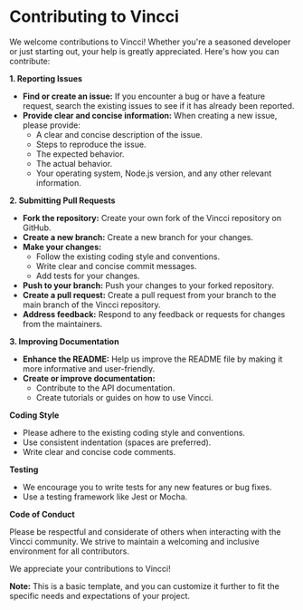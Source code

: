 # Contributing to Vincci

We welcome contributions to Vincci! Whether you're a seasoned developer or just starting out, your help is greatly appreciated. Here's how you can contribute:

**1. Reporting Issues**

- **Find or create an issue:** If you encounter a bug or have a feature request, search the existing issues to see if it has already been reported.
- **Provide clear and concise information:** When creating a new issue, please provide:
  - A clear and concise description of the issue.
  - Steps to reproduce the issue.
  - The expected behavior.
  - The actual behavior.
  - Your operating system, Node.js version, and any other relevant information.

**2. Submitting Pull Requests**

- **Fork the repository:** Create your own fork of the Vincci repository on GitHub.
- **Create a new branch:** Create a new branch for your changes.
- **Make your changes:**
  - Follow the existing coding style and conventions.
  - Write clear and concise commit messages.
  - Add tests for your changes.
- **Push to your branch:** Push your changes to your forked repository.
- **Create a pull request:** Create a pull request from your branch to the main branch of the Vincci repository.
- **Address feedback:** Respond to any feedback or requests for changes from the maintainers.

**3. Improving Documentation**

- **Enhance the README:** Help us improve the README file by making it more informative and user-friendly.
- **Create or improve documentation:**
  - Contribute to the API documentation.
  - Create tutorials or guides on how to use Vincci.

**Coding Style**

- Please adhere to the existing coding style and conventions.
- Use consistent indentation (spaces are preferred).
- Write clear and concise code comments.

**Testing**

- We encourage you to write tests for any new features or bug fixes.
- Use a testing framework like Jest or Mocha.

**Code of Conduct**

Please be respectful and considerate of others when interacting with the Vincci community. We strive to maintain a welcoming and inclusive environment for all contributors.

We appreciate your contributions to Vincci!

**Note:** This is a basic template, and you can customize it further to fit the specific needs and expectations of your project.
